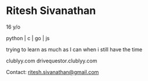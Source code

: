 # Ritesh Sivanathan

16 y/o

python | c | go | js

trying to learn as much as I can when i still have the time

clublyy.com
drivequestor.clublyy.com

Contact: ritesh.sivanathan@gmail.com
